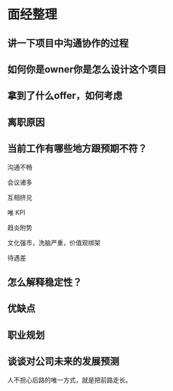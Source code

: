 # 面经整理

## 讲一下项目中沟通协作的过程

## 如何你是owner你是怎么设计这个项目

## 拿到了什么offer，如何考虑

## 离职原因



## 当前工作有哪些地方跟预期不符？

沟通不畅

会议诸多

互相挤兑

唯 KPI

趋炎附势

文化强市，洗脑严重，价值观绑架

待遇差



## 怎么解释稳定性？

## 优缺点

## 职业规划

## 谈谈对公司未来的发展预测







人不担心后路的唯一方式，就是把前路走长。
